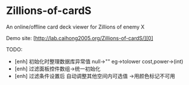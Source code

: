Zillions-of-cardS
=================

An online/offline card deck viewer for Zillions of enemy X

Demo site: [http://lab.caihong2005.org/Zillions-of-cardS/][0] 

TODO:
- [enh] 初始化时整理数据库异常值 null->"" eg->tolower cost,power->(int)
- [enh] 过滤面板控件数组->统一初始化
- [enh] 过滤条件设置后 自动调整其他空间内可选值 ->用颜色标记不可用

[0]: http://lab.larvata.me/Zillions-of-cardS/WebApp